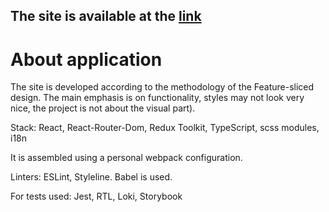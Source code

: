 ## The site is available at the [link](https://musical-marigold-5e54e4.netlify.app/)
# About application

The site is developed according to the methodology of the Feature-sliced design. The main emphasis is on functionality, styles may not look very nice, the project is not about the visual part).

Stack: React, React-Router-Dom, Redux Toolkit, TypeScript, scss modules, i18n

It is assembled using a personal webpack configuration.

Linters: ESLint, Styleline. Babel is used.

For tests used: Jest, RTL, Loki, Storybook
